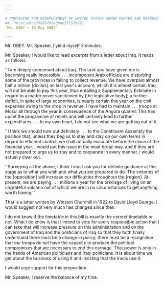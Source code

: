 ```yaml
---
---

# PROVIDING FOR REDEPLOYMENT OF UNITED STATES ARMED FORCES AND DEFENSE  CONTRACTORS FROM IRAQ
## `70cac1c6ccf9985701b0bdb3f757bf61`
`Mr. OBEY — 10 May 2007`

---
```



Mr. OBEY. Mr. Speaker, I yield myself 3 minutes.

Mr. Speaker, I would like to read excerpts from a letter about Iraq. 
It reads as follows:

''I am deeply concerned about Iraq. The task you have given me is 
becoming really impossible . . . incompetent Arab officials are 
disturbing some of the provinces in failing to collect revenue. We have 
overpaid almost half a million [dollars] on last year's account, which 
it is almost certain Iraq will not be able to pay this year, thus 
entailing a Supplementary Estimate in regard to a matter never 
sanctioned by [the legislative body]; a further deficit, in spite of 
large economies, is nearly certain this year on the civil expenses 
owing to the drop in revenue. I have had to maintain . . . troops at 
Mosul all through the year in consequence of the Angora quarrel: This 
has upset the programme of reliefs and will certainly lead to further 
expenditures . . . In my own heart, I do not see what we are getting 
out of it.

''I think we should now put definitely . . . to the Constituent 
Assembly the position that, unless they beg us to stay and stay on our 
own terms in regard to efficient control, we shall actually evacuate 
before the close of the financial year. I would put this issue in the 
most brutal way, and if they are not prepared to urge us to stay and to 
cooperate in every manner, I would actually clear out.

''Surveying all the above, I think I must ask you for definite 
guidance at this stage as to what you wish and what you are prepared to 
do. The victories of the [opposition] will increase our difficulties 
throughout the [region]. At present, we are paying . . . millions a 
year for the privilege of living on an ungrateful volcano out of which 
we are in no circumstances to get anything worth having.''

That is a letter written by Winston Churchill in 1922 to David Lloyd 
George. I would suggest not very much has changed since then.

I do not know if the timetable in this bill is exactly the correct 
timetable or not. What I do know is that I intend to vote for every 
responsible action that I can take that will increase pressure on this 
administration and on the government of Iraq and the politicians of 
Iraq so that they both finally understand there must be a change in 
policy; there must be a recognition that our troops do not have the 
capacity to produce the political compromises that are necessary to end 
this carnage. That power is only in the hands of American politicians 
and Iraqi politicians. It is about time we get about the business of 
using it and insisting that the Iraqis use it.

I would urge support for this proposition.

Mr. Speaker, I reserve the balance of my time.
